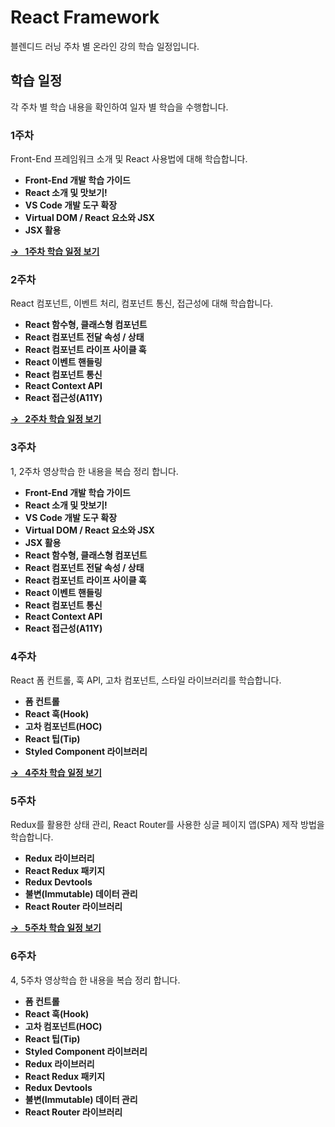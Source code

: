 # React Framework 

블렌디드 러닝 주차 별 온라인 강의 학습 일정입니다.

## 학습 일정

각 주차 별 학습 내용을 확인하여 일자 별 학습을 수행합니다.

### 1주차

Front-End 프레임워크 소개 및 React 사용법에 대해 학습합니다.

- <b>Front-End 개발 학습 가이드</b>
- <b>React 소개 및 맛보기!</b>
- <b>VS Code 개발 도구 확장</b>
- <b>Virtual DOM / React 요소와 JSX</b>
- <b>JSX 활용</b>

**[→ &nbsp; 1주차 학습 일정 보기](./WEEK01.md)**

### 2주차

React 컴포넌트, 이벤트 처리, 컴포넌트 통신, 접근성에 대해 학습합니다.

- <b>React 함수형, 클래스형 컴포넌트</b>
- <b>React 컴포넌트 전달 속성 / 상태</b>
- <b>React 컴포넌트 라이프 사이클 훅</b>
- <b>React 이벤트 핸들링</b>
- <b>React 컴포넌트 통신</b>
- <b>React Context API</b>
- <b>React 접근성(A11Y)</b>


**[→ &nbsp; 2주차 학습 일정 보기](./WEEK02.md)**

### 3주차

1, 2주차 영상학습 한 내용을 복습 정리 합니다.

- <b>Front-End 개발 학습 가이드</b>
- <b>React 소개 및 맛보기!</b>
- <b>VS Code 개발 도구 확장</b>
- <b>Virtual DOM / React 요소와 JSX</b>
- <b>JSX 활용</b>
- <b>React 함수형, 클래스형 컴포넌트</b>
- <b>React 컴포넌트 전달 속성 / 상태</b>
- <b>React 컴포넌트 라이프 사이클 훅</b>
- <b>React 이벤트 핸들링</b>
- <b>React 컴포넌트 통신</b>
- <b>React Context API</b>
- <b>React 접근성(A11Y)</b>

### 4주차

React 폼 컨트롤, 훅 API, 고차 컴포넌트, 스타일 라이브러리를 학습합니다.

- <b>폼 컨트롤</b>
- <b>React 훅(Hook)</b>
- <b>고차 컴포넌트(HOC)</b>
- <b>React 팁(Tip)</b>
- <b>Styled Component 라이브러리</b>

**[→ &nbsp; 4주차 학습 일정 보기](./WEEK04.md)**

### 5주차

Redux를 활용한 상태 관리, React Router를 사용한 싱글 페이지 앱(SPA) 제작 방법을 학습합니다.

- <b>Redux 라이브러리</b>
- <b>React Redux 패키지</b>
- <b>Redux Devtools</b>
- <b>불변(Immutable) 데이터 관리</b>
- <b>React Router 라이브러리</b>

**[→ &nbsp; 5주차 학습 일정 보기](./WEEK05.md)**

### 6주차

4, 5주차 영상학습 한 내용을 복습 정리 합니다.

- <b>폼 컨트롤</b>
- <b>React 훅(Hook)</b>
- <b>고차 컴포넌트(HOC)</b>
- <b>React 팁(Tip)</b>
- <b>Styled Component 라이브러리</b>
- <b>Redux 라이브러리</b>
- <b>React Redux 패키지</b>
- <b>Redux Devtools</b>
- <b>불변(Immutable) 데이터 관리</b>
- <b>React Router 라이브러리</b>